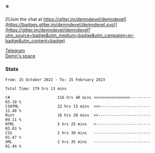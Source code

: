 ### :star:

[![Join the chat at https://gitter.im/demndevel/demndevel](https://badges.gitter.im/demndevel/demndevel.svg)](https://gitter.im/demndevel/demndevel?utm_source=badge&utm_medium=badge&utm_campaign=pr-badge&utm_content=badge)

[Telegram](https://t.me/demnometa) <br>
[Demn's space](http://demns.space)

### Stats

<!--START_SECTION:waka-->

```text
From: 15 October 2022 - To: 15 February 2023

Total Time: 179 hrs 13 mins

C#                     116 hrs 40 mins >>>>>>>>>>>>>>>>---------   65.10 %
CSHTML                 22 hrs 13 mins  >>>----------------------   12.40 %
Rust                   16 hrs 20 mins  >>-----------------------   09.11 %
HTML                   5 hrs 25 mins   >------------------------   03.03 %
CSS                    2 hrs 38 mins   -------------------------   01.47 %
XML                    2 hrs 35 mins   -------------------------   01.44 %
```

<!--END_SECTION:waka-->
